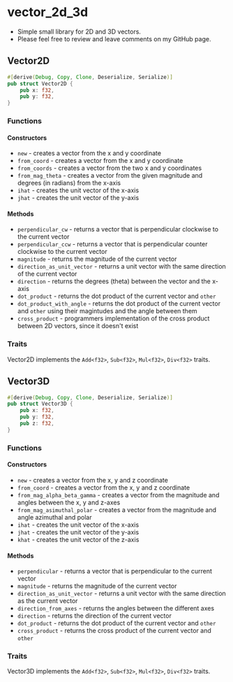 # vector_2d_3d
- Simple small library for 2D and 3D vectors.
- Please feel free to review and leave comments on my GitHub page.

## Vector2D
```rust
#[derive(Debug, Copy, Clone, Deserialize, Serialize)]
pub struct Vector2D {
    pub x: f32,
    pub y: f32,
}
```

### Functions
#### Constructors
- `new` - creates a vector from the x and y coordinate
- `from_coord` - creates a vector from the x and y coordinate
- `from_coords` - creates a vector from the two x and y coordinates
- `from_mag_theta` - creates a vector from the given magnitude and degrees (in radians) from the x-axis
- `ihat` - creates the unit vector of the x-axis
- `jhat` - creates the unit vector of the y-axis
#### Methods
- `perpendicular_cw` - returns a vector that is perpendicular clockwise to the current vector
- `perpendicular_ccw` - returns a vector that is perpendicular counter clockwise to the current vector
- `magnitude` - returns the magnitude of the current vector
- `direction_as_unit_vector` - returns a unit vector with the same direction of the current vector
- `direction` - returns the degrees (theta) between the vector and the x-axis
- `dot_product` - returns the dot product of the current vector and `other`
- `dot_product_with_angle` - returns the dot product of the current vector and `other` using their magintudes and the angle between them
- `cross_product` - programmers implementation of the cross product between 2D vectors, since it doesn't exist

### Traits

Vector2D implements the `Add<f32>`, `Sub<f32>`, `Mul<f32>`, `Div<f32>` traits.

## Vector3D
```rust
#[derive(Debug, Copy, Clone, Deserialize, Serialize)]
pub struct Vector3D {
    pub x: f32,
    pub y: f32,
    pub z: f32,
}
```
### Functions
#### Constructors
- `new` - creates a vector from the x, y and z coordinate
- `from_coord` - creates a vector from the x, y and z coordinate
- `from_mag_alpha_beta_gamma` - creates a vector from the magnitude and angles between the x, y and z-axes
- `from_mag_asimuthal_polar` - creates a vector from the magnitude and angle azimuthal and polar
- `ihat` - creates the unit vector of the x-axis
- `jhat` - creates the unit vector of the y-axis
- `khat` - creates the unit vector of the z-axis
#### Methods
- `perpendicular` - returns a vector that is perpendicular to the current vector
- `magnitude` - returns the magnitude of the current vector
- `direction_as_unit_vector` - returns a unit vector with the same direction as the current vector
- `direction_from_axes` - returns the angles between the different axes
- `direction` - returns the direction of the current vector
- `dot_product` - returns the dot product of the current vector and `other`
- `cross_product` - returns the cross product of the current vector and `other`
### Traits

Vector3D implements the `Add<f32>`, `Sub<f32>`, `Mul<f32>`, `Div<f32>` traits.